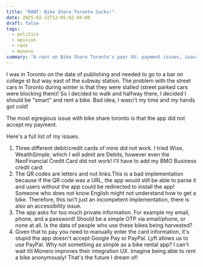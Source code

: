 ```yaml
---
title: "RANT: Bike Share Toronto Sucks!"
date: 2025-02-22T12:05:02-04:00
draft: false
tags:
  - politics
  - opinion
  - rant
  - monero
summary: "A rant on Bike Share Toronto's poor UX: payment issues, inaccessible QR codes, excessive data requests, and lack of modern payment options."
---
```


I was in Toronto on the date of publishing and needed to go to a bar on college st but way east of the subway station.
The problem with the street cars in Toronto during winter is that they were stalled (street parked cars were blocking them)! So I decided to walk and halfway there, I decided I should be "smart" and rent a bike. Bad idea, I wasn't my time and my hands got cold!

The most egregious issue with bike share toronto is that the app did not accept my payment.

Here's a full list of my issues.

1. Three different debit/credit cards of mine did not work. I tried Wise, WealthSimple, which I will admit are Debits, however even  the NeoFinancial Credit Card did not work! I'll have to add my BMO Business credit card
2. The QR codes are letters and not links.This is a bad implementation because if the QR code was a URL, the app would still be able to parse it and users without the app could be redirected to install the app! Someone who does not know English might not understand how to get a bike. Therefore, this isn't just an incompetent implementation, there is also an accessibility issue.
3. The app asks for too much private information. For example my email, phone, and a password! Should be a simple OTP via email/phone, or none at all. Is the data of people who use these bikes being harvested?
4. Given that to pay you need to manually enter the card information, it's stupid the app doesn't accept Google Pay or PayPal. Lyft allows us to use PayPal. Why not something as simple as a bike rental app? I can't wait till Monero improves their integration UX. Imagine being able to rent a bike anonymously! That's the future I dream of!
